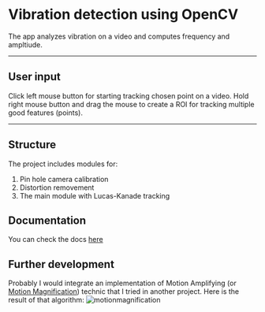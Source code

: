 # Vibration detection using OpenCV
The app analyzes vibration on a video and computes frequency and ampltiude.

---
## User input
Click left mouse button for starting tracking chosen point on a video.
Hold right mouse button and drag the mouse to create a ROI for tracking multiple good features (points).

---
## Structure
The project includes modules for:
1. Pin hole camera calibration
2. Distortion removement
3. The main module with Lucas-Kanade tracking

## Documentation
You can check the docs [here](https://matveeey.github.io/Vibration-detection-using-OpenCV/index.html)

## Further development
Probably I would integrate an implementation of Motion Amplifying (or [Motion Magnification](https://github.com/tschnz/Live-Video-Magnification)) technic that I tried in another project.
Here is the result of that algorithm:
![motionmagnification](https://user-images.githubusercontent.com/79339489/179936553-2fefc33e-8f34-4ef4-a9b6-9beea70c7f26.gif)